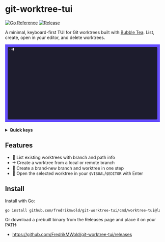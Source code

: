 # git-worktree-tui

[![Go Reference](https://pkg.go.dev/badge/github.com/fredrikmwold/git-worktree-tui.svg)](https://pkg.go.dev/github.com/fredrikmwold/git-worktree-tui)
[![Release](https://img.shields.io/github/v/release/FredrikMWold/git-worktree-tui?sort=semver)](https://github.com/FredrikMWold/git-worktree-tui/releases)

A minimal, keyboard-first TUI for Git worktrees built with [Bubble Tea](https://github.com/charmbracelet/bubbletea). List, create, open in your editor, and delete worktrees.

![Demo](./demo.gif)


<details>
	<summary><strong>Quick keys</strong></summary>

| Context | Key | Action |
|---|---|---|
| Worktree picker | `↑`/`↓` or `j`/`k` | Move selection |
| Worktree picker | `a` | Add new worktree (open branch picker) |
| Worktree picker | `d` | Delete selected worktree (inline confirm) |
| Worktree picker | `Enter` | Open selected worktree in `$VISUAL`/`$EDITOR` or confirm delete |
| Worktree picker | `r` | Refresh worktrees |
| Worktree picker | `Esc` | Cancel delete confirmation |
| Branch picker | `n` | Create new branch (inline input) |
| Branch picker | `Enter` | Select branch / create new branch and worktree |
| Branch picker | `Esc` | Back to list |
| List | `q` or `Ctrl+C` | Quit |
| Anywhere | `Ctrl+C` | Quit |

> Tip: The help footer updates based on what you can do at the moment.

</details>

## Features

- 📂 List existing worktrees with branch and path info
- ➕ Create a worktree from a local or remote branch
- 🌱 Create a brand‑new branch and worktree in one step
- 📝 Open the selected worktree in your `$VISUAL`/`$EDITOR` with Enter

## Install

Install with Go:

```sh
go install github.com/fredrikmwold/git-worktree-tui/cmd/worktree-tui@latest
```

Or download a prebuilt binary from the Releases page and place it on your PATH:

- https://github.com/FredrikMWold/git-worktree-tui/releases
